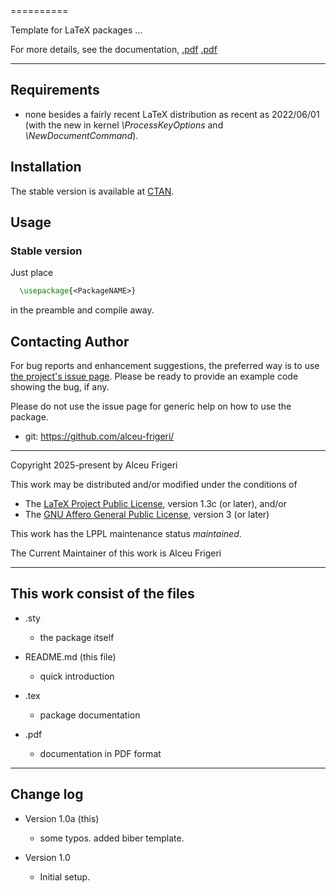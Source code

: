 <PackageNAME>
==========

Template for LaTeX packages ...

<PackageDescription>

For more details,  see the documentation,
[<PackageNAME>.pdf](http://mirrors.ctan.org/macros/latex/contrib/<PackageNAME>/doc/<PackageNAME>.pdf)
[<PackageNAME>.pdf](http://mirrors.ctan.org/graphics/pgf/contrib/<PackageNAME>/doc/<PackageNAME>.pdf)
	
--------------

## Requirements
* none besides a fairly recent LaTeX distribution as recent as 2022/06/01
(with the new in kernel *\ProcessKeyOptions* and *\NewDocumentCommand*).

## Installation
The stable version is available at [CTAN](https://ctan.org/pkg/<PackageNAME>).

## Usage
### Stable version
Just place
```latex
  \usepackage{<PackageNAME>}
```

in the preamble and compile away.

## Contacting Author

For bug reports and enhancement suggestions, the preferred way is to use
[the project's issue page](https://github.com/alceu-frigeri/<PackageNAME>/issues).
Please be ready to provide an example code showing the bug, if any.

Please do not use the issue page for generic help on how to use the package.

* git: https://github.com/alceu-frigeri/<PackageNAME>

-------------
Copyright 2025-present by Alceu Frigeri

 This work may be distributed and/or modified under the
 conditions of

 * The [LaTeX Project Public License](http://www.latex-project.org/lppl.txt), version 1.3c (or later), and/or
 * The [GNU Affero General Public License](https://www.gnu.org/licenses/agpl-3.0.html), version 3 (or later)

This work has the LPPL maintenance status *maintained*.

The Current Maintainer of this work is Alceu Frigeri

-------------
## This work consist of the files

* <PackageNAME>.sty
    - the package itself

* README.md  (this file)
    - quick introduction

* <PackageNAME>.tex
    - package documentation
* <PackageNAME>.pdf
    - documentation in PDF format
    
-------------

## Change log

* Version 1.0a (this)
    - some typos. added biber template.

* Version 1.0
    - Initial setup.
